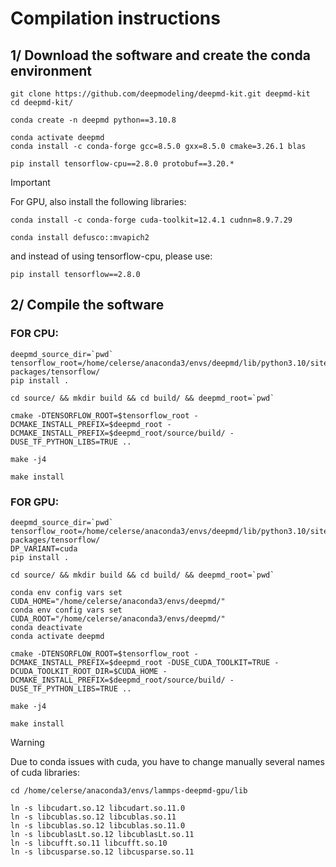 # Compilation instructions

## 1/ Download the software and create the conda environment

```
git clone https://github.com/deepmodeling/deepmd-kit.git deepmd-kit
cd deepmd-kit/
```

```
conda create -n deepmd python==3.10.8
```
```
conda activate deepmd
conda install -c conda-forge gcc=8.5.0 gxx=8.5.0 cmake=3.26.1 blas
```
```
pip install tensorflow-cpu==2.8.0 protobuf==3.20.*
```

> [!IMPORTANT]
> For GPU, also install the following libraries:
> ```
> conda install -c conda-forge cuda-toolkit=12.4.1 cudnn=8.9.7.29
> ```
> ```
> conda install defusco::mvapich2
> ```
> and instead of using tensorflow-cpu, please use:
> ```
> pip install tensorflow==2.8.0
> ```

## 2/ Compile the software 

### FOR CPU:
```
deepmd_source_dir=`pwd`
tensorflow_root=/home/celerse/anaconda3/envs/deepmd/lib/python3.10/site-packages/tensorflow/
pip install .
```
```
cd source/ && mkdir build && cd build/ && deepmd_root=`pwd`
```

```
cmake -DTENSORFLOW_ROOT=$tensorflow_root -DCMAKE_INSTALL_PREFIX=$deepmd_root -DCMAKE_INSTALL_PREFIX=$deepmd_root/source/build/ -DUSE_TF_PYTHON_LIBS=TRUE ..
```

```
make -j4
```
```
make install
```

### FOR GPU:
```
deepmd_source_dir=`pwd`
tensorflow_root=/home/celerse/anaconda3/envs/deepmd/lib/python3.10/site-packages/tensorflow/
DP_VARIANT=cuda
pip install .
```
```
cd source/ && mkdir build && cd build/ && deepmd_root=`pwd`
```
```
conda env config vars set CUDA_HOME="/home/celerse/anaconda3/envs/deepmd/"
conda env config vars set CUDA_ROOT="/home/celerse/anaconda3/envs/deepmd/"
conda deactivate
conda activate deepmd
```

```
cmake -DTENSORFLOW_ROOT=$tensorflow_root -DCMAKE_INSTALL_PREFIX=$deepmd_root -DUSE_CUDA_TOOLKIT=TRUE -DCUDA_TOOLKIT_ROOT_DIR=$CUDA_HOME -DCMAKE_INSTALL_PREFIX=$deepmd_root/source/build/ -DUSE_TF_PYTHON_LIBS=TRUE ..
```

```
make -j4
```
```
make install
```

> [!WARNING]
> Due to conda issues with cuda, you have to change manually several names of cuda libraries:
> ```
> cd /home/celerse/anaconda3/envs/lammps-deepmd-gpu/lib
> ```
> ```
> ln -s libcudart.so.12 libcudart.so.11.0
> ln -s libcublas.so.12 libcublas.so.11
> ln -s libcublas.so.12 libcublas.so.11.0
> ln -s libcublasLt.so.12 libcublasLt.so.11
> ln -s libcufft.so.11 libcufft.so.10
> ln -s libcusparse.so.12 libcusparse.so.11
> ```
